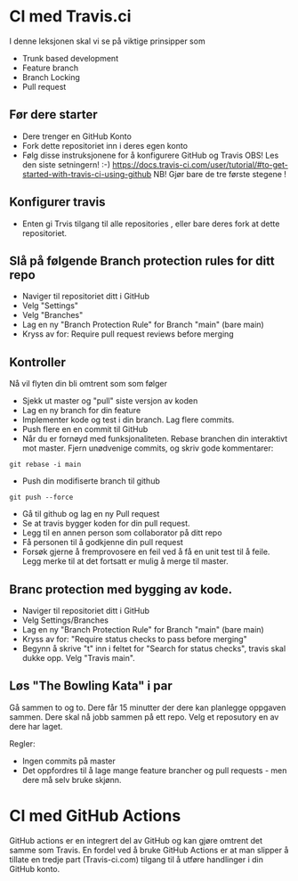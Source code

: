 # CI med Travis.ci

I denne leksjonen skal vi se på viktige prinsipper som 

- Trunk based development 
- Feature branch
- Branch Locking 
- Pull request


## Før dere starter

- Dere trenger en GitHub Konto
- Fork dette repositoriet inn i deres egen konto
- Følg disse instruksjonene for å konfigurere GitHub og Travis OBS! Les den siste setningern! :-)  <https://docs.travis-ci.com/user/tutorial/#to-get-started-with-travis-ci-using-github> NB! Gjør bare de tre første stegene ! 

## Konfigurer travis 

- Enten gi Trvis tilgang til alle repositories , eller bare deres fork at dette repositoriet. 


## Slå på følgende Branch protection rules for ditt repo

- Naviger til repositoriet ditt i GitHub
- Velg "Settings"
- Velg "Branches"
- Lag en ny "Branch Protection Rule" for Branch "main" (bare main)  
- Kryss av for: Require pull request reviews before merging

## Kontroller 

Nå vil flyten din bli omtrent som som følger

- Sjekk ut master og "pull" siste versjon av koden
- Lag en ny branch for din feature
- Implementer kode og test i din branch. Lag flere commits. 
- Push flere en en commit til GitHub
- Når du er fornøyd med funksjonaliteten. Rebase branchen din interaktivt mot master. Fjern unødvenige commits, og skriv gode kommentarer:

 ```
git rebase -i main
 ```

- Push din modifiserte branch til github
```
git push --force
```

- Gå til github og lag en ny Pull request
- Se at travis bygger koden for din pull request.
- Legg til en annen person som collaborator på ditt repo
- Få personen til å godkjenne din pull request
- Forsøk gjerne å fremprovosere en feil ved å få en unit test til å feile. Legg merke til at det fortsatt er mulig å merge til master.


## Branc protection med bygging av kode. 

- Naviger til repositoriet ditt i GitHub
- Velg Settings/Branches
- Lag en ny "Branch Protection Rule" for Branch "main" (bare main)  
- Kryss av for: "Require status checks to pass before merging" 
- Begynn å skrive "t" inn i feltet for "Search for status checks", travis skal dukke opp. Velg "Travis main". 
 

## Løs "The Bowling Kata" i par

Gå sammen to og to. Dere får 15 minutter der dere kan planlegge oppgaven sammen. Dere skal nå jobb sammen på ett repo. Velg et reposutory en av dere har laget. 

Regler:

- Ingen commits på master
- Det oppfordres til å lage mange feature brancher og pull requests - men dere må selv bruke skjønn.

# CI med GitHub Actions

GitHub actions er en integrert del av GitHub og kan gjøre omtrent det samme som Travis. En fordel ved å bruke GitHub Actions
er at man slipper å tillate en tredje part (Travis-ci.com) tilgang til å utføre handlinger i din GitHub konto. 

